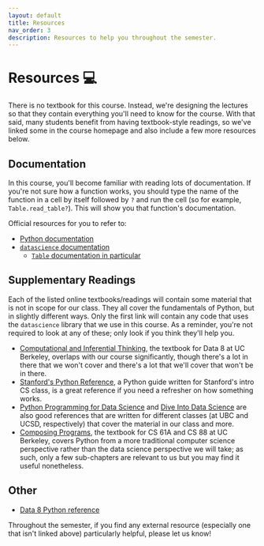 ```yaml
---
layout: default
title: Resources
nav_order: 3
description: Resources to help you throughout the semester.
---
```


# Resources 💻

There is no textbook for this course. Instead, we're designing the lectures so that they contain everything you'll need to know for the course. With that said, many students benefit from having textbook-style readings, so we've linked some in the course homepage and also include a few more resources below.

## Documentation

In this course, you'll become familiar with reading lots of documentation. If you're not sure how a function works, you should type the name of the function in a cell by itself followed by `?` and run the cell (so for example, `Table.read_table?`). This will show you that function's documentation.

Official resources for you to refer to:
- [Python documentation](https://docs.python.org/3/tutorial/index.html)
- [`datascience` documentation](http://data8.org/datascience/tutorial.html)
  - [`Table` documentation in particular](http://data8.org/datascience/tables.html)

## Supplementary Readings

Each of the listed online textbooks/readings will contain some material that is not in scope for our class. They all cover the fundamentals of Python, but in slightly different ways. Only the first link will contain any code that uses the `datascience` library that we use in this course. As a reminder, you're not required to look at any of these; only look if you think they'll help you.

- [Computational and Inferential Thinking](http://inferentialthinking.com), the textbook for Data 8 at UC Berkeley, overlaps with our course significantly, though there's a lot in there that we won't cover and there's a lot that we'll cover that won't be in there.
- [Stanford's Python Reference](https://cs.stanford.edu/people/nick/py), a Python guide written for Stanford's intro CS class, is a great reference if you need a refresher on how something works.
- [Python Programming for Data Science](https://www.tomasbeuzen.com/python-programming-for-data-science/chapters/chapter1-basics.html) and [Dive Into Data Science](https://eldridgejm.github.io/dive_into_data_science/front.html) are also good references that are written for different classes (at UBC and UCSD, respectively) that cover the material in our class and more.
- [Composing Programs](http://composingprograms.com), the textbook for CS 61A and CS 88 at UC Berkeley, covers Python from a more traditional computer science perspective rather than the data science perspective we will take; as such, only a few sub-chapters are relevant to us but you may find it useful nonetheless.

## Other
- [Data 8 Python reference](http://data8.org/fa20/python-reference.html)

Throughout the semester, if you find any external resource (especially one that isn't linked above) particularly helpful, please let us know!
